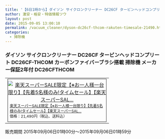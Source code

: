 ```yaml
---
title: '【6日1時から】ダイソン サイクロンクリーナー DC26CF タービンヘッドコンプリート DC26CF-THCOM カーボンファイバーブラシ搭載 掃除機 メーカー保証2年付 DC26CFTHCOM 楽天スーパーSALE特価21,490円！送料無料！'
author: 激安・格安・特価情報ツウ
layout: post
date: 2015-09-05 13:00:10
permalink: /vacuum_cleaner/dyson-dc26cf-thcom-rakuten-timesale-21490.html
categories:
  - 掃除機
---
```

### ダイソン サイクロンクリーナー DC26CF タービンヘッドコンプリート DC26CF-THCOM カーボンファイバーブラシ搭載 掃除機 メーカー保証2年付 DC26CFTHCOM

<div class="img-bg2 img_L">
  <table border="0" cellpadding="0" cellspacing="0"><tr><td valign="top"><div style="border:1px solid;margin:0px;padding:6px 0px;width:320px;text-align:center;float:left"><a href="//hb.afl.rakuten.co.jp/hgc/036c543d.61463e9c.064d19b2.e7571150/?pc=http%3a%2f%2fitem.rakuten.co.jp%2fakindo%2f61s5k2t8v8%2f%3fscid%3daf_link_tbl&amp;m=http%3a%2f%2fm.rakuten.co.jp%2fakindo%2fi%2f10139872%2f" target="_blank"><img src="//hbb.afl.rakuten.co.jp/hgb/?pc=http%3a%2f%2fthumbnail.image.rakuten.co.jp%2f%400_gold%2fakindo%2fL%2fDC26CF-THCOM.jpg%3f_ex%3d300x300&amp;m=http%3a%2f%2fthumbnail.image.rakuten.co.jp%2f%400_gold%2fakindo%2fL%2fDC26CF-THCOM.jpg%3f_ex%3d80x80" alt="楽天スーパーSALE限定【※お一人様一台限り】【先着5名様のみ!タイムセール】【楽天スーパーSAL..." border="0" style="margin:0px;padding:0px"></a><p style="font-size:12px;line-height:1.4em;text-align:left;margin:0px;padding:2px 6px"><a href="//hb.afl.rakuten.co.jp/hgc/036c543d.61463e9c.064d19b2.e7571150/?pc=http%3a%2f%2fitem.rakuten.co.jp%2fakindo%2f61s5k2t8v8%2f%3fscid%3daf_link_tbl&amp;m=http%3a%2f%2fm.rakuten.co.jp%2fakindo%2fi%2f10139872%2f" target="_blank">楽天スーパーSALE限定【※お一人様一台限り】【先着5名様のみ!タイムセール】【楽天スーパーSAL...</a><br><span style="">価格：21,490円（税込、送料込）</span><br></p></div></td></tr></table>
  販売期間	2015年09月06日01時00分～2015年09月06日01時59分
</div>